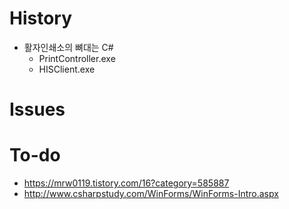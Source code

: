 # History
- 활자인쇄소의 뼈대는 C#
  - PrintController.exe
  - HISClient.exe <br>
# Issues
# To-do


- https://mrw0119.tistory.com/16?category=585887
- http://www.csharpstudy.com/WinForms/WinForms-Intro.aspx
